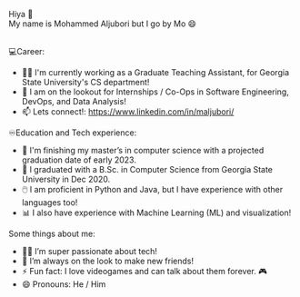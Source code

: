 Hiya 👋<br>
My name is Mohammed Aljubori but I go by Mo 😄 <br> <br>

💻Career:
- 👨‍🏫 I'm currently working as a Graduate Teaching Assistant, for Georgia State University's CS department!
- 🔭 I am on the lookout for Internships / Co-Ops in Software Engineering, DevOps, and Data Analysis!
- 📫 Lets connect!: https://www.linkedin.com/in/maljubori/

♾️Education and Tech experience:
- 🎩 I'm finishing my master’s in computer science with a projected graduation date of early 2023.
- 🏫 I graduated with a B.Sc. in Computer Science from Georgia State University in Dec 2020.
- 🖱️ I am proficient in Python and Java, but I have experience with other languages too!
- 📊 I also have experience with Machine Learning (ML) and visualization!



Some things about me:
- 👨‍💻 I’m super passionate about tech!
- 🤔 I’m always on the look to make new friends!
- ⚡ Fun fact: I love videogames and can talk about them forever. 🎮 
- 😄 Pronouns: He / Him
